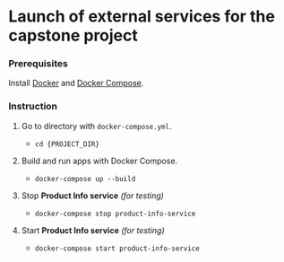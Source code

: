 # Launch of external services for the capstone project

### Prerequisites

Install [Docker](https://docs.docker.com/desktop/mac/install/)
and [Docker Compose](https://docs.docker.com/compose/install/).

### Instruction

1. Go to directory with `docker-compose.yml`.
    - `cd {PROJECT_DIR}`

2. Build and run apps with Docker Compose.
    - `docker-compose up --build`

3. Stop **Product Info service** _(for testing)_
    - `docker-compose stop product-info-service`

4. Start **Product Info service** _(for testing)_
    - `docker-compose start product-info-service`